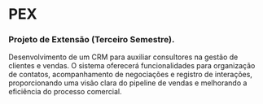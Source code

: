 # PEX
### Projeto de Extensão (Terceiro Semestre).
Desenvolvimento de um CRM para auxiliar consultores na gestão de clientes e vendas. 
O sistema oferecerá funcionalidades para organização de contatos, acompanhamento de negociações e registro de interações, 
proporcionando uma visão clara do pipeline de vendas e melhorando a eficiência do processo comercial.
